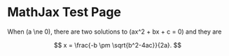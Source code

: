 # MathJax Test Page

When \(a \ne 0\), there are two solutions to \(ax^2 + bx + c = 0\) and they are

$$
x = \frac{-b \pm \sqrt{b^2-4ac}}{2a}.
$$
